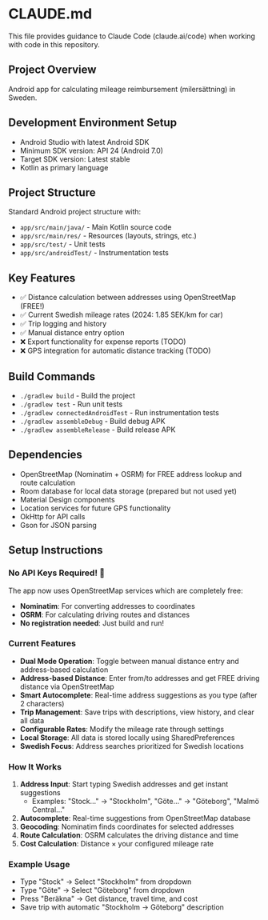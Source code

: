 # CLAUDE.md

This file provides guidance to Claude Code (claude.ai/code) when working with code in this repository.

## Project Overview
Android app for calculating mileage reimbursement (milersättning) in Sweden.

## Development Environment Setup
- Android Studio with latest Android SDK
- Minimum SDK version: API 24 (Android 7.0)
- Target SDK version: Latest stable
- Kotlin as primary language

## Project Structure
Standard Android project structure with:
- `app/src/main/java/` - Main Kotlin source code
- `app/src/main/res/` - Resources (layouts, strings, etc.)
- `app/src/test/` - Unit tests
- `app/src/androidTest/` - Instrumentation tests

## Key Features 
- ✅ Distance calculation between addresses using OpenStreetMap (FREE!)
- ✅ Current Swedish mileage rates (2024: 1.85 SEK/km for car)
- ✅ Trip logging and history
- ✅ Manual distance entry option
- ❌ Export functionality for expense reports (TODO)
- ❌ GPS integration for automatic distance tracking (TODO)

## Build Commands
- `./gradlew build` - Build the project
- `./gradlew test` - Run unit tests
- `./gradlew connectedAndroidTest` - Run instrumentation tests
- `./gradlew assembleDebug` - Build debug APK
- `./gradlew assembleRelease` - Build release APK

## Dependencies
- OpenStreetMap (Nominatim + OSRM) for FREE address lookup and route calculation
- Room database for local data storage (prepared but not used yet)
- Material Design components
- Location services for future GPS functionality
- OkHttp for API calls
- Gson for JSON parsing

## Setup Instructions

### No API Keys Required! 🎉
The app now uses OpenStreetMap services which are completely free:
- **Nominatim**: For converting addresses to coordinates
- **OSRM**: For calculating driving routes and distances
- **No registration needed**: Just build and run!

### Current Features
- **Dual Mode Operation**: Toggle between manual distance entry and address-based calculation
- **Address-based Distance**: Enter from/to addresses and get FREE driving distance via OpenStreetMap
- **Smart Autocomplete**: Real-time address suggestions as you type (after 2 characters)
- **Trip Management**: Save trips with descriptions, view history, and clear all data
- **Configurable Rates**: Modify the mileage rate through settings
- **Local Storage**: All data is stored locally using SharedPreferences
- **Swedish Focus**: Address searches prioritized for Swedish locations

### How It Works
1. **Address Input**: Start typing Swedish addresses and get instant suggestions
   - Examples: "Stock..." → "Stockholm", "Göte..." → "Göteborg", "Malmö Central..."
2. **Autocomplete**: Real-time suggestions from OpenStreetMap database
3. **Geocoding**: Nominatim finds coordinates for selected addresses
4. **Route Calculation**: OSRM calculates the driving distance and time
5. **Cost Calculation**: Distance × your configured mileage rate

### Example Usage
- Type "Stock" → Select "Stockholm" from dropdown
- Type "Göte" → Select "Göteborg" from dropdown
- Press "Beräkna" → Get distance, travel time, and cost
- Save trip with automatic "Stockholm → Göteborg" description